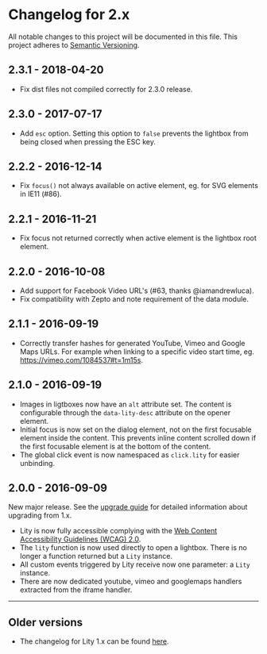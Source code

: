 Changelog for 2.x
=================

All notable changes to this project will be documented in this file.
This project adheres to [Semantic Versioning](http://semver.org).

2.3.1 - 2018-04-20
------------------

  * Fix dist files not compiled correctly for 2.3.0 release.

2.3.0 - 2017-07-17
------------------

  * Add `esc` option. Setting this option to `false` prevents the lightbox from
    being closed when pressing the ESC key.

2.2.2 - 2016-12-14
------------------

  * Fix `focus()` not always available on active element, eg. for SVG elements
    in IE11 (#86).

2.2.1 - 2016-11-21
------------------

  * Fix focus not returned correctly when active element is the lightbox root
    element.

2.2.0 - 2016-10-08
------------------

  * Add support for Facebook Video URL's (#63, thanks @iamandrewluca).
  * Fix compatibility with Zepto and note requirement of the data module.

2.1.1 - 2016-09-19
------------------

  * Correctly transfer hashes for generated YouTube, Vimeo and Google Maps
    URLs. For example when linking to a specific video start time, eg.
    https://vimeo.com/1084537#t=1m15s.

2.1.0 - 2016-09-19
------------------

  * Images in ligtboxes now have an `alt` attribute set. The content is
    configurable through the `data-lity-desc` attribute on the opener element.
  * Initial focus is now set on the dialog element, not on the first focusable
    element inside the content. This prevents inline content scrolled down if
    the first focusable element is at the bottom of the content.
  * The global click event is now namespaced as `click.lity` for easier
    unbinding.

2.0.0 - 2016-09-09
------------------

New major release. See the [upgrade guide](UPGRADE-2.0.md) for detailed
information about upgrading from 1.x.

  * Lity is now fully accessible complying with the [Web Content Accessibility
    Guidelines (WCAG) 2.0](https://www.w3.org/TR/WCAG20/).
  * The `lity` function is now used directly to open a lightbox. There is no
    longer a function returned but a `Lity` instance.
  * All custom events triggered by Lity receive now one parameter: a `Lity`
    instance.
  * There are now dedicated youtube, vimeo and googlemaps handlers extracted
    from the iframe handler.

---

Older versions
--------------

  * The changelog for Lity 1.x can be found [here](https://github.com/jsor/lity/blob/1.x/CHANGELOG.md).
